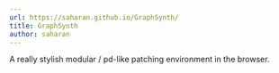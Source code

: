 ```yaml
---
url: https://saharan.github.io/GraphSynth/
title: GraphSynth
author: saharan
---
```


A really stylish modular / pd-like patching environment in the browser.

